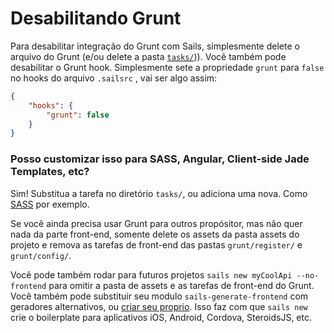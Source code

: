 # Desabilitando Grunt

Para desabilitar integração do Grunt com Sails, simplesmente delete o arquivo do Grunt (e/ou delete a pasta [`tasks/`](/#/documentation/anatomy/myApp/tasks))). Você também pode desabilitar o Grunt hook. Simplesmente sete a propriedade `grunt` para `false` no hooks do arquivo `.sailsrc` , vai ser algo assim:

```json
{
    "hooks": {
        "grunt": false
    }
}
```

### Posso customizar isso para SASS, Angular, Client-side Jade Templates, etc?

Sim! Substitua a tarefa no diretório `tasks/`, ou adiciona uma nova. Como [SASS](https://github.com/sails101/using-sass) por exemplo.

Se você ainda precisa usar Grunt para outros propósitor, mas não quer nada da parte front-end, somente delete os assets da pasta assets do projeto e remova as tarefas de front-end das pastas `grunt/register/` e `grunt/config/`.

Você pode também rodar para futuros projetos `sails new myCoolApi --no-frontend` para omitir a pasta de assets e as tarefas de front-end do Grunt.
Você também pode substituir seu modulo `sails-generate-frontend` com geradores alternativos, ou [criar seu proprio](https://github.com/balderdashy/sails-generate-generator).  Isso faz com que `sails new` crie o boilerplate para aplicativos iOS, Android, Cordova, SteroidsJS, etc.

<docmeta name="uniqueID" value="DisablingGrunt970874">
<docmeta name="displayName" value="Disabling Grunt">


